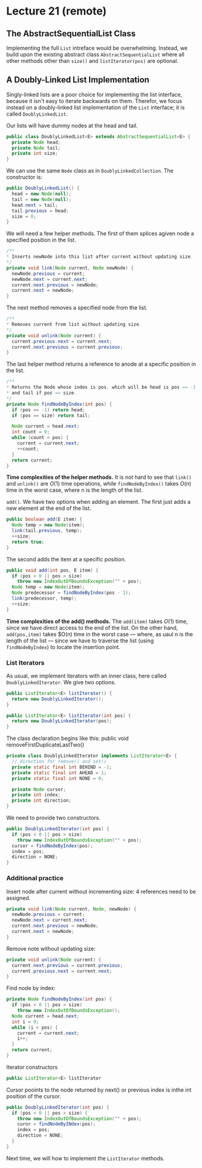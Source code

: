 # Lecture 21 (remote)

## The AbstractSequentialList Class

Implementing the full `List` intreface would be overwhelming.
Instead, we build upon the existing abstract class `AbstractSequentialList` where all other methods other than `size()` and `listIterator(pos)` are optional.

## A Doubly-Linked List Implementation

Singly-linked lists are a poor choice for implementing the list interface,
because it isn't easy to iterate backwards on them.
Therefor, we focus instead on a doubly-linked list implementation of the `List` interface;
it is called `DoublyLinkedList`.

Our lists will have dummy nodes at the head and tail.

```java
public class DoublyLinkedList<E> extends AbstractSequentialList<E> {
  private Node head;
  private Node tail;
  private int size;
}
```

We can use the same `Node` class as in `DoublyLinkedCollection`.
The constructor is:

```java
public DoublyLinkedList() {
  head = new Node(null);
  tail = new Node(null);
  head.next = tail;
  tail.previous = head;
  size = 0;
}
```

We will need a few helper methods.
The first of them splices agiven node a specified position in the list.

```java
/**
* Inserts newNode into this list after current without updating size.
*/
private void link(Node current, Node newNode) {
  newNode.previous = current;
  newNode.next = current.next;
  current.next.previous = newNode;
  current.next = newNode;
}
```

The next method removes a specified node from the list.

```java
/**
* Removes current from list without updating size.
*/
private void unlink(Node current) {
  current.previous.next = current.next;
  current.next.previous = current.previous;
}
```

The last helper method returns a reference to anode at a specific position in the list.

```java
/**
* Returns the Node whose index is pos, which will be head is pos == -1
* and tail if pos == size.
*/
private Node findNodeByIndex(int pos) {
  if (pos == -1) return head;
  if (pos == size) return tail;

  Node current = head.next;
  int count = 0;
  while (count < pos) {
    current = current.next;
    ++count;
  }
  return current;
}
```

**Time complexities of the helper methods.**
It is not hard to see that `link()` and `unlink()` are $O(1)$ time operations,
while `findNodeByIndex()` takes $O(n)$ time in the worst case, where n is the length of the list.

`add()`. We have two options when adding an element.
The first just adds a new element at the end of the list.

```java
public boolean add(E item) {
  Node temp = new Node(item);
  link(tail.previous, temp);
  ++size;
  return true;
}
```

The second adds the item at a specific position.

```java
public void add(int pos, E item) {
  if (pos < 0 || pos > size)
    throw new IndexOutOfBoundsException("" + pos);
  Node temp = new Node(item);
  Node predecessor = findNodeByIndex(pos - 1);
  link(predecessor, temp);
  ++size;
}
```

**Time complexities of the add() methods.**
The `add(item)` takes $O(1)$ time, since we have direct access to the end of the list.
On the other hand, `add(pos,item)` takes $O(n) time in the worst case —
where, as uaul n is the length of the list —
since we have to traverse the list (using `findNodeByIndex`) to locate the insertion point.

### List Iterators

As usual, we implement iterators with an inner class, here called `DoublyLinkedIterator`.
We give two options.

```java
public ListIterator<E> listIterator() {
  return new DoublyLinkedIterator();
}

public ListIterator<E> listIterator(int pos) {
  return new DoublyLinkedIterator(pos);
}
```
The class declaration begins like this:
public void removeFirstDuplicateLastTwo()

```java
private class DoublyLinkedIterator implements ListIterator<E> {
  // direction for remove() and set()
  private static final int BEHIND = -1;
  private static final int AHEAD = 1;
  private static final int NONE = 0;

  private Node cursor;
  private int index;
  private int direction;
}
```

We need to provide two constructors.

```java
public DoublyLinkedIterator(int pos) {
  if (pos < 0 || pos > size)
    throw new IndexOutOfBoundsException("" + pos);
  cursor = findNodeByIndex(pos);
  index = pos;
  direction = NONE;
}
```

### Additional practice

Insert node after current without incrementing size: 4 references need to be assigned.
```java
private void link(Node current, Node, newNode) {
  newNode.previous = current;
  newNode.next = current.next;
  current.next.previous = newNode;
  current.next = newNode;
}
```

Remove note without updating size:
```java
private void unlink(Node current) {
  current.next.previous = current.previous;
  current.previous.next = current.next;
}
```

Find node by index:
```java
private Node findNodeByIndex(int pos) {
  if (pos < 0 || pos > size)
    throw new IndexOutOfBoundsException();
  Node current = head.next;
  int i = 0;
  while (i < pos) {
    current = current.next;
    i++;
  }
  return current;
}
```

Iterator constructors
```java
public ListIterator<E> listIterator

```

Cursor pooints to the node returned by next() or previous index is inthe int position of the cursor.

```java
public DoublyLinkedIterator(int pos) {
  if (pos < 0 || pos > size) {
    throw new IndexOutOfBoundsException("" + pos);
    curor = findNodeByINdex(pos);
    index = pos;
    direction = NONE;
  }
}
```

Next time, we will how to implement the `ListIterator` methods.